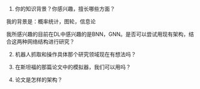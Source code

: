 

1. 你的知识背景？你感兴趣，擅长哪些方面？

我的背景是：概率统计，图轮，信息论

我所感兴趣的目前在DL中感兴趣的是BNN，GNN。是否可以尝试用现有架构，结合这两种网络结构进行研究？

2. 机器人抓取和操作具体那个研究领域现在有想法吗？

3. 在斯坦福的那篇论文中的模拟器，我们可以用吗？

4. 论文是怎样的架构？

